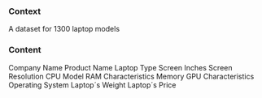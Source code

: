 ### Context

A dataset for 1300 laptop models

### Content

Company Name
Product Name
Laptop Type
Screen Inches
Screen Resolution
CPU Model
RAM Characteristics
Memory
GPU Characteristics
Operating System
Laptop´s Weight
Laptop´s Price

